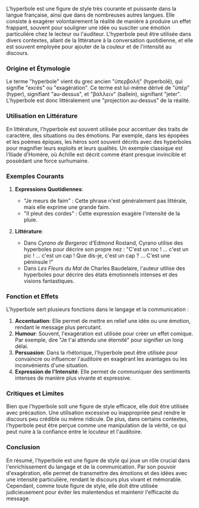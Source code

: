 L'hyperbole est une figure de style très courante et puissante dans la langue française, ainsi que dans de nombreuses autres langues. Elle consiste à exagérer volontairement la réalité de manière à produire un effet frappant, souvent pour souligner une idée ou susciter une émotion particulière chez le lecteur ou l'auditeur. L'hyperbole peut être utilisée dans divers contextes, allant de la littérature à la conversation quotidienne, et elle est souvent employée pour ajouter de la couleur et de l'intensité au discours.

### Origine et Étymologie

Le terme "hyperbole" vient du grec ancien "ὑπερβολή" (hyperbolē), qui signifie "excès" ou "exagération". Ce terme est lui-même dérivé de "ὑπέρ" (hyper), signifiant "au-dessus", et "βάλλειν" (ballein), signifiant "jeter". L'hyperbole est donc littéralement une "projection au-dessus" de la réalité.

### Utilisation en Littérature

En littérature, l'hyperbole est souvent utilisée pour accentuer des traits de caractère, des situations ou des émotions. Par exemple, dans les épopées et les poèmes épiques, les héros sont souvent décrits avec des hyperboles pour magnifier leurs exploits et leurs qualités. Un exemple classique est l'Iliade d'Homère, où Achille est décrit comme étant presque invincible et possédant une force surhumaine.

### Exemples Courants

1. **Expressions Quotidiennes**: 
   - "Je meurs de faim" : Cette phrase n'est généralement pas littérale, mais elle exprime une grande faim.
   - "Il pleut des cordes" : Cette expression exagère l'intensité de la pluie.

2. **Littérature**:
   - Dans *Cyrano de Bergerac* d'Edmond Rostand, Cyrano utilise des hyperboles pour décrire son propre nez : "C'est un roc ! ... c'est un pic ! ... c'est un cap ! Que dis-je, c'est un cap ? ... C'est une péninsule !"
   - Dans *Les Fleurs du Mal* de Charles Baudelaire, l'auteur utilise des hyperboles pour décrire des états émotionnels intenses et des visions fantastiques.

### Fonction et Effets

L'hyperbole sert plusieurs fonctions dans le langage et la communication :

1. **Accentuation**: Elle permet de mettre en relief une idée ou une émotion, rendant le message plus percutant.
2. **Humour**: Souvent, l'exagération est utilisée pour créer un effet comique. Par exemple, dire "Je t'ai attendu une éternité" pour signifier un long délai.
3. **Persuasion**: Dans la rhétorique, l'hyperbole peut être utilisée pour convaincre ou influencer l'auditoire en exagérant les avantages ou les inconvénients d'une situation.
4. **Expression de l'Intensité**: Elle permet de communiquer des sentiments intenses de manière plus vivante et expressive.

### Critiques et Limites

Bien que l'hyperbole soit une figure de style efficace, elle doit être utilisée avec précaution. Une utilisation excessive ou inappropriée peut rendre le discours peu crédible ou même ridicule. De plus, dans certains contextes, l'hyperbole peut être perçue comme une manipulation de la vérité, ce qui peut nuire à la confiance entre le locuteur et l'auditoire.

### Conclusion

En résumé, l'hyperbole est une figure de style qui joue un rôle crucial dans l'enrichissement du langage et de la communication. Par son pouvoir d'exagération, elle permet de transmettre des émotions et des idées avec une intensité particulière, rendant le discours plus vivant et mémorable. Cependant, comme toute figure de style, elle doit être utilisée judicieusement pour éviter les malentendus et maintenir l'efficacité du message.